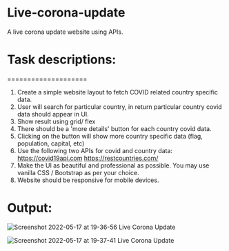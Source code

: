 # Live-corona-update
A live corona update website using APIs.

# Task descriptions:
====================
1. Create a simple website layout to fetch COVID related country specific data.
2. User will search for particular country, in return particular country covid data should appear in UI.
3. Show result using grid/ flex
4. There should be a 'more details' button for each country covid data.
5. Clicking on the button will show more country specific data (flag, population, capital, etc)
6. Use the following two APIs for covid and country data:
https://covid19api.com
https://restcountries.com/
7. Make the UI as beautiful and professional as possible. You may use vanilla CSS / Bootstrap as per your choice.
8. Website should be responsive for mobile devices.

# Output:
![Screenshot 2022-05-17 at 19-36-56 Live Corona Update](https://user-images.githubusercontent.com/66321598/168824192-c6224ce2-4b91-4a72-b41f-2fec705eca4d.png)

![Screenshot 2022-05-17 at 19-37-41 Live Corona Update](https://user-images.githubusercontent.com/66321598/168824392-e28f402b-f067-4712-a739-74f8df3bba12.png)
